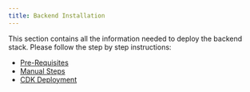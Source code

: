 ```yaml
---
title: Backend Installation
---
```


This section contains all the information needed to deploy the backend stack.
Please follow the step by step instructions:

- [Pre-Requisites](/backend/pre-requisites)
- [Manual Steps](/backend/manual-steps)
- [CDK Deployment](/backend/cdk-deployment)
